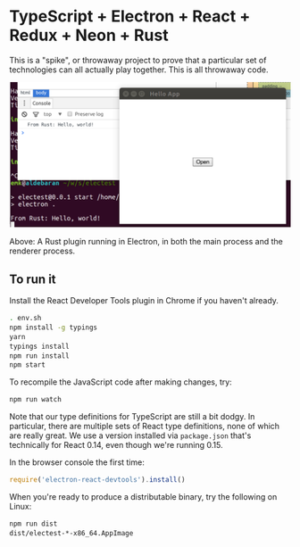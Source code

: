 # TypeScript + Electron + React + Redux + Neon + Rust

This is a "spike", or throwaway project to prove that a particular set of
technologies can all actually play together.  This is all throwaway code.

![Rust](screenshots/electron-rust-main-and-browser-processes.png)

Above: A Rust plugin running in Electron, in both the main process and the
renderer process.

## To run it

Install the React Developer Tools plugin in Chrome if you haven't already.

```sh
. env.sh
npm install -g typings
yarn
typings install
npm run install
npm start
```

To recompile the JavaScript code after making changes, try:

```sh
npm run watch
```

Note that our type definitions for TypeScript are still a bit dodgy.  In
particular, there are multiple sets of React type definitions, none of
which are really great.  We use a version installed via `package.json`
that's technically for React 0.14, even though we're running 0.15.

In the browser console the first time:

```js
require('electron-react-devtools').install()
```

When you're ready to produce a distributable binary, try the following on
Linux:

```sh
npm run dist
dist/electest-*-x86_64.AppImage
```
